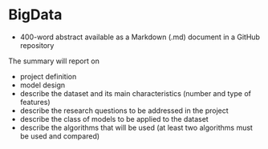 # BigData

- 400-word abstract available as a Markdown (.md) document in a GitHub repository

  
The summary will report on
- project definition
- model design
- describe the dataset and its main characteristics (number and type of features)
- describe the research questions to be addressed in the project
- describe the class of models to be applied to the dataset
- describe the algorithms that will be used
(at least two algorithms must be used and compared)
